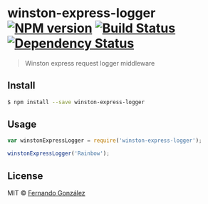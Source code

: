 # winston-express-logger [![NPM version][npm-image]][npm-url] [![Build Status][travis-image]][travis-url] [![Dependency Status][daviddm-image]][daviddm-url]
> Winston express request logger middleware


## Install

```sh
$ npm install --save winston-express-logger
```


## Usage

```js
var winstonExpressLogger = require('winston-express-logger');

winstonExpressLogger('Rainbow');
```

## License

MIT © [Fernando González](https://github.com/frnd)


[npm-image]: https://badge.fury.io/js/winston-express-logger.svg
[npm-url]: https://npmjs.org/package/winston-express-logger
[travis-image]: https://travis-ci.org/frnd/winston-express-logger.svg?branch=master
[travis-url]: https://travis-ci.org/frnd/winston-express-logger
[daviddm-image]: https://david-dm.org/frnd/winston-express-logger.svg?theme=shields.io
[daviddm-url]: https://david-dm.org/frnd/winston-express-logger
